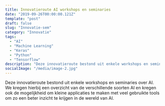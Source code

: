 ```yaml
---
title: Innovatieroute AI workshops en seminaries
date: "2019-09-26T00:00:00.121Z"
template: "post"
draft: false
slug: "Innovatie-sem"
category: "Innovatie"
tags:
  - "AI"
  - "Machine Learning"
  - "Keras"
  - "Python"
  - "Tensorflow"
description: "Deze innovatieroute bestond uit enkele workshops en seminaries over AI ..."
socialImage: "/media/image-2.jpg"
---
```


<!-- ![Ida](/media/portfolio/ida.png) -->

Deze innovatieroute bestond uit enkele workshops en seminaries over AI. We kregen hierbij een overzicht van de verschillende soorten AI en kregen ook de mogelijkheid om kleine applicaties te maken met veel gebruikte tools om zo een beter inzicht te krijgen in de wereld van AI.

